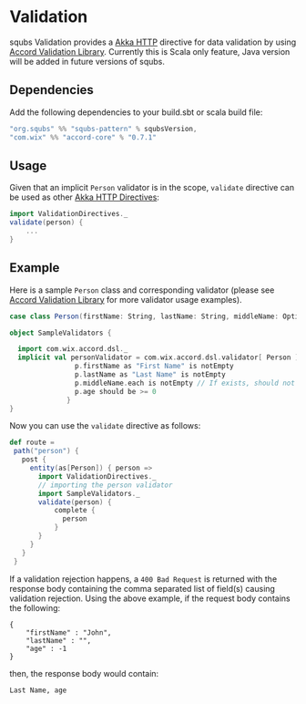 # Validation

squbs Validation provides a [Akka HTTP](http://doc.akka.io/) directive for data validation by using [Accord Validation Library](http://wix.github.io/accord/). Currently this is Scala only feature, Java version will be added in future versions of squbs.
  
## Dependencies

Add the following dependencies to your build.sbt or scala build file:

```scala
"org.squbs" %% "squbs-pattern" % squbsVersion,
"com.wix" %% "accord-core" % "0.7.1"
```  
  
## Usage
  
Given that an implicit `Person` validator is in the scope, `validate` directive can be used as other [Akka HTTP Directives](http://doc.akka.io/docs/akka-http/current/scala/http/routing-dsl/directives/index.html):

  
```scala
import ValidationDirectives._
validate(person) { 
    ...
}
```  

## Example

Here is a sample `Person` class and corresponding validator (please see [Accord Validation Library](http://wix.github.io/accord/) for more validator usage examples).

```scala
case class Person(firstName: String, lastName: String, middleName: Option[String] = None, age: Int)

object SampleValidators {

  import com.wix.accord.dsl._
  implicit val personValidator = com.wix.accord.dsl.validator[ Person ] { p =>
                p.firstName as "First Name" is notEmpty
                p.lastName as "Last Name" is notEmpty
                p.middleName.each is notEmpty // If exists, should not be empty.
                p.age should be >= 0
              }
}
```

Now you can use the `validate` directive as follows: 
 
```scala
def route =
 path("person") {
   post {
     entity(as[Person]) { person =>
       import ValidationDirectives._
       // importing the person validator
       import SampleValidators._
       validate(person) {
           complete {
             person
           }
       }
     }
   }
 }
```
 
If a validation rejection happens, a `400 Bad Request` is returned with the response body containing the comma separated list of field(s) causing validation rejection.  Using the above example, if the request body contains the following:
  
```
{
    "firstName" : "John",
    "lastName" : "",
    "age" : -1
}
```
 
then, the response body would contain:
  
```
Last Name, age 
```